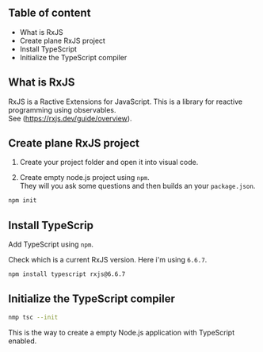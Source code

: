 ## Table of content
* What is RxJS
* Create plane RxJS project
* Install TypeScript
* Initialize the TypeScript compiler


## What is RxJS
RxJS is a Ractive Extensions for JavaScript. This is a library for reactive programming using observables.</br> 
See (https://rxjs.dev/guide/overview).

## Create plane RxJS project

1. Create your project folder and open it into visual code.

2. Create empty node.js project using `npm`. </br>
They will you ask some questions and then builds an your `package.json`.

```bash
npm init
```
## Install TypeScrip

Add TypeScript using `npm`.

Check which is a current RxJS version. Here i'm using `6.6.7`.

```bash
npm install typescript rxjs@6.6.7
```
## Initialize the TypeScript compiler

```bash
nmp tsc --init
```

This is the way to create a empty Node.js application with TypeScript enabled.
